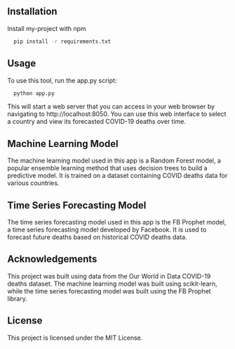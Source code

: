 
## Installation

Install my-project with npm

```bash
  pip install -r requirements.txt
```

## Usage
To use this tool, run the app.py script:

```bash
  python app.py
```

This will start a web server that you can access in your web browser by navigating to http://localhost:8050. You can use this web interface to select a country and view its forecasted COVID-19 deaths over time.

## Machine Learning Model
The machine learning model used in this app is a Random Forest model, a popular ensemble learning method that uses decision trees to build a predictive model. It is trained on a dataset containing COVID deaths data for various countries.

## Time Series Forecasting Model
The time series forecasting model used in this app is the FB Prophet model, a time series forecasting model developed by Facebook. It is used to forecast future deaths based on historical COVID deaths data.

## Acknowledgements
This project was built using data from the Our World in Data COVID-19 deaths dataset. The machine learning model was built using scikit-learn, while the time series forecasting model was built using the FB Prophet library.

## License
This project is licensed under the MIT License.
